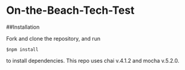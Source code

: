 # On-the-Beach-Tech-Test

##Installation

Fork and clone the repository, and run 

`$npm install`

to install dependencies. This repo uses chai v.4.1.2 and mocha v.5.2.0. 